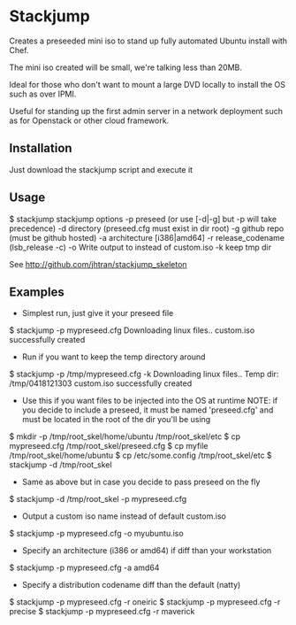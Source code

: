 # Stackjump

Creates a preseeded mini iso to stand up fully automated Ubuntu install with Chef.

The mini iso created will be small, we're talking less than 20MB.

Ideal for those who don't want to mount a large DVD locally to install the OS such as over IPMI.

Useful for standing up the first admin server in a network deployment such as for Openstack or other cloud framework.

## Installation

Just download the stackjump script and execute it

## Usage

$ stackjump 
stackjump options
  -p preseed (or use [-d|-g] but -p will take precedence)
  -d directory (preseed.cfg must exist in dir root)
  -g github repo (must be github hosted)
  -a architecture [i386|amd64]
  -r release_codename (lsb_release -c)
  -o <file> Write output to <file> instead of custom.iso
  -k keep tmp dir

  See http://github.com/jhtran/stackjump_skeleton

## Examples

- Simplest run, just give it your preseed file

$ stackjump -p mypreseed.cfg 
Downloading linux files..
custom.iso successfully created

- Run if you want to keep the temp directory around

$ stackjump -p /tmp/mypreseed.cfg -k
Downloading linux files..
Temp dir: /tmp/0418121303
custom.iso successfully created

- Use this if you want files to be injected into the OS at runtime
  NOTE: if you decide to include a preseed, it must be named 'preseed.cfg'
  and must be located in the root of the dir you'll be using

$ mkdir -p /tmp/root_skel/home/ubuntu /tmp/root_skel/etc
$ cp mypreseed.cfg /tmp/root_skel/preseed.cfg
$ cp myfile /tmp/root_skel/home/ubuntu
$ cp /etc/some.config /tmp/root_skel/etc
$ stackjump -d /tmp/root_skel

- Same as above but in case you decide to pass preseed on the fly

$ stackjump -d /tmp/root_skel -p mypreseed.cfg

- Output a custom iso name instead of default custom.iso

$ stackjump -p mypreseed.cfg -o myubuntu.iso

- Specify an architecture (i386 or amd64) if diff than your workstation

$ stackjump -p mypreseed.cfg -a amd64

- Specify a distribution codename diff than the default (natty)

$ stackjump -p mypreseed.cfg -r oneiric
$ stackjump -p mypreseed.cfg -r precise
$ stackjump -p mypreseed.cfg -r maverick
